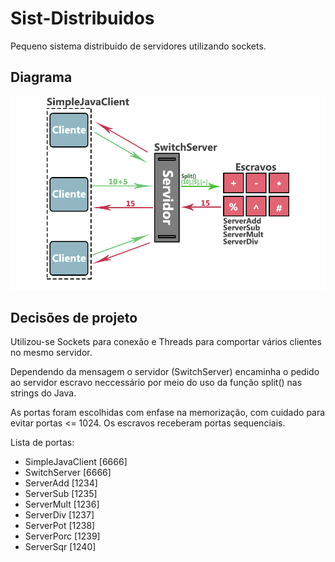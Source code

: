 # Sist-Distribuidos

Pequeno sistema distribuído de servidores utilizando sockets.

## Diagrama
![](diagrama.png "diagrama do projeto")

## Decisões de projeto
Utilizou-se Sockets para conexão e Threads para comportar vários clientes no mesmo servidor.

Dependendo da mensagem o servidor (SwitchServer) encaminha o pedido ao servidor escravo neccessário por meio do uso da função split() nas strings do Java.

As portas foram escolhidas com enfase na memorização, com cuidado para evitar portas <= 1024. Os escravos receberam portas sequenciais.

Lista de portas: 
  * SimpleJavaClient [6666]
  * SwitchServer 	 [6666]
  * ServerAdd	[1234]
  * ServerSub 	[1235]
  * ServerMult 	[1236]
  * ServerDiv 	[1237]
  * ServerPot 	[1238]
  * ServerPorc 	[1239]
  * ServerSqr 	[1240]
